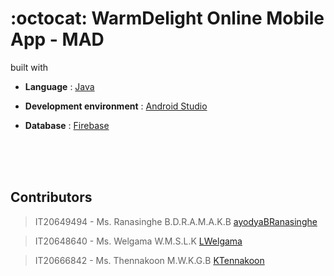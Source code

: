 # :octocat: WarmDelight Online Mobile App - MAD 


built with

- **Language** : [Java](https://www.java.com/en/)
 
- **Development environment** : [Android Studio](https://developer.android.com/studio?gclid=Cj0KCQjwg_iTBhDrARIsAD3Ib5iFGK5T-z4xS83MlWpBnqbbsrPKwz0L55xyAGOaEDpdoSAbjgIHCZ0aAi3GEALw_wcB&gclsrc=aw.ds)
 
- **Database** : [Firebase](https://firebase.google.com/?gclid=Cj0KCQjwg_iTBhDrARIsAD3Ib5iexlMgK1Dg3bwDbp4Q4SyshtuLH2yqLEg7WHn2w_eXIIBqNn-KL2caAtbWEALw_wcB&gclsrc=aw.ds)

<br/>
<br/>
<br/>

 ## Contributors

> IT20649494 - Ms. Ranasinghe B.D.R.A.M.A.K.B [ayodyaBRanasinghe](https://github.com/ayodyaBRanasinghe)

> IT20648640 - Ms. Welgama W.M.S.L.K [LWelgama](https://github.com/LWelgama)

> IT20666842 - Ms. Thennakoon M.W.K.G.B [KTennakoon](https://github.com/KTennakoon)
